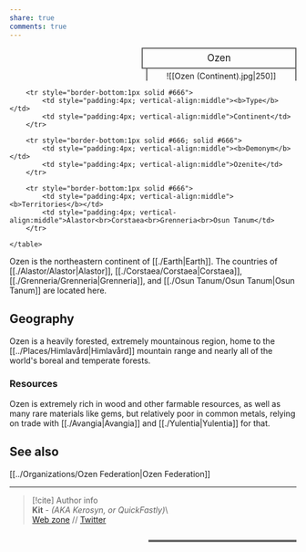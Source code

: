 ```yaml
---  
share: true  
comments: true  
---  
```

<div>  
  <span style="float:right; width:260px; margin-left:14px; border:2px solid #666; line-height:1.5; font-size:larger; text-align:center; padding:4px">Ozen</span>  
  </div>  
  
  <span style="float:right; clear:right; width:260px; margin-left:14px; border-left:2px solid #666; border-right:2px solid #666; border-collapse:collapse; text-align:center; padding-top:4px">![[Ozen (Continent).jpg|250]]</span>  
  
  <div class="" style="float:right; clear:right">  
    <table class="" style="float:right; clear:right; width:260px; margin-left:14px; margin-bottom:7px; border:2px solid #666; border-collapse:collapse; line-height:1.5; font-size:small">  
	  
		<tr style="border-bottom:1px solid #666">  
			<td style="padding:4px; vertical-align:middle"><b>Type</b></td>  
			<td style="padding:4px; vertical-align:middle">Continent</td>  
		</tr>  
    
		<tr style="border-bottom:1px solid #666; solid #666">  
			<td style="padding:4px; vertical-align:middle"><b>Demonym</b></td>  
			<td style="padding:4px; vertical-align:middle">Ozenite</td>  
		</tr>  
	  
		<tr style="border-bottom:1px solid #666">  
			<td style="padding:4px; vertical-align:middle"><b>Territories</b></td>  
			<td style="padding:4px; vertical-align:middle">Alastor<br>Corstaea<br>Grenneria<br>Osun Tanum</td>  
		</tr>  
	  
    </table>  
  </div>  
  
Ozen is the northeastern continent of [[./Earth|Earth]]. The countries of [[./Alastor/Alastor|Alastor]], [[./Corstaea/Corstaea|Corstaea]], [[./Grenneria/Grenneria|Grenneria]], and [[./Osun Tanum/Osun Tanum|Osun Tanum]] are located here.  
  
## Geography  
  
Ozen is a heavily forested, extremely mountainous region, home to the [[../Places/Himlavård|Himlavård]] mountain range and nearly all of the world's boreal and temperate forests.  
  
### Resources  
  
Ozen is extremely rich in wood and other farmable resources, as well as many rare materials like gems, but relatively poor in common metals, relying on trade with [[./Avangia|Avangia]] and [[./Yulentia|Yulentia]] for that.  
  
## See also  
  
[[../Organizations/Ozen Federation|Ozen Federation]]  
  
-----  
> [!cite] Author info  
> **Kit** - *(AKA Kerosyn, or QuickFastly)*\  
> [Web zone](https://kitabe.link) // [Twitter](https://twitter.com/Kerosyn_)